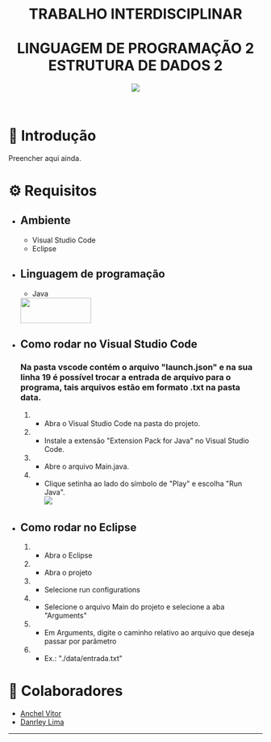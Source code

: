 <h1 align="center">TRABALHO INTERDISCIPLINAR <br><br> LINGUAGEM DE PROGRAMAÇÃO 2 <br> ESTRUTURA DE DADOS 2</h1>

<p align="center">
   <img src="https://miro.medium.com/max/640/0*VML2uj9Frs7f13MK.webp">
</p>
<br>

# 🎲 Introdução
Preencher aqui ainda.
# ⚙️ Requisitos


 * ## Ambiente
    - Visual Studio Code
    - Eclipse
 * ## Linguagem de programação
    - Java<br>
    <img src="https://img.shields.io/badge/Java-ED8B00?style=for-the-badge&logo=java&logoColor=white" width="140" height="50">

* ## Como rodar no Visual Studio Code
  ### Na pasta vscode contém o arquivo "launch.json" e na sua linha 19 é possível trocar a entrada de arquivo para o programa, tais arquivos estão em formato .txt na pasta data.
  1. - Abra o Visual Studio Code na pasta do projeto.
  2. - Instale a extensão "Extension Pack for Java" no Visual Studio Code.
  3. - Abre o arquivo Main.java.
  4. - Clique setinha ao lado do símbolo de "Play" e escolha "Run Java".<br><img src="https://user-images.githubusercontent.com/71523376/205457448-0e2c8ee4-08be-4a2c-904c-fc046ddc8734.png">
   
* ## Como rodar no Eclipse
   1. - Abra o Eclipse
   2. - Abra o projeto
   3. - Selecione run configurations
   4. - Selecione o arquivo Main do projeto e selecione a aba "Arguments"
   5. - Em Arguments, digite o caminho relativo ao arquivo que deseja passar por parâmetro
   6. - Ex.: "./data/entrada.txt"


# 🤝 Colaboradores
  * [Anchel Vitor](https://github.com/Anchel17)
  * [Danrley Lima](https://github.com/Danrley-Lima)
***
